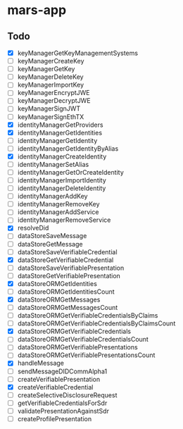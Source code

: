 # mars-app

## Todo

- [x] keyManagerGetKeyManagementSystems
- [ ] keyManagerCreateKey
- [ ] keyManagerGetKey
- [ ] keyManagerDeleteKey
- [ ] keyManagerImportKey
- [ ] keyManagerEncryptJWE
- [ ] keyManagerDecryptJWE
- [ ] keyManagerSignJWT
- [ ] keyManagerSignEthTX
- [x] identityManagerGetProviders
- [x] identityManagerGetIdentities
- [ ] identityManagerGetIdentity
- [ ] identityManagerGetIdentityByAlias
- [x] identityManagerCreateIdentity
- [ ] identityManagerSetAlias
- [ ] identityManagerGetOrCreateIdentity
- [ ] identityManagerImportIdentity
- [ ] identityManagerDeleteIdentity
- [ ] identityManagerAddKey
- [ ] identityManagerRemoveKey
- [ ] identityManagerAddService
- [ ] identityManagerRemoveService
- [x] resolveDid
- [ ] dataStoreSaveMessage
- [ ] dataStoreGetMessage
- [ ] dataStoreSaveVerifiableCredential
- [x] dataStoreGetVerifiableCredential
- [ ] dataStoreSaveVerifiablePresentation
- [ ] dataStoreGetVerifiablePresentation
- [x] dataStoreORMGetIdentities
- [ ] dataStoreORMGetIdentitiesCount
- [x] dataStoreORMGetMessages
- [ ] dataStoreORMGetMessagesCount
- [ ] dataStoreORMGetVerifiableCredentialsByClaims
- [ ] dataStoreORMGetVerifiableCredentialsByClaimsCount
- [x] dataStoreORMGetVerifiableCredentials
- [ ] dataStoreORMGetVerifiableCredentialsCount
- [ ] dataStoreORMGetVerifiablePresentations
- [ ] dataStoreORMGetVerifiablePresentationsCount
- [x] handleMessage
- [ ] sendMessageDIDCommAlpha1
- [ ] createVerifiablePresentation
- [x] createVerifiableCredential
- [ ] createSelectiveDisclosureRequest
- [ ] getVerifiableCredentialsForSdr
- [ ] validatePresentationAgainstSdr
- [ ] createProfilePresentation
